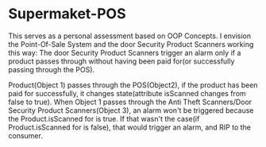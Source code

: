 # Supermaket-POS
This serves as a personal assessment based on OOP Concepts. I envision the Point-Of-Sale System and the door Security Product Scanners working this way: The door Security Product Scanners trigger an alarm only if a product passes through without having been paid for(or successfully passing through the POS).

Product(Object 1) passes through the POS(Object2), if the product has been paid for successfully, it changes state(attribute isScanned changes from false to true). When Object 1 passes through the Anti Theft Scanners/Door Security Product Scanners(Object 3), an alarm won't be triggered because the Product.isScanned for is true. If that wasn't the case(if Product.isScanned for is false), that would trigger an alarm, and RIP to the consumer.
